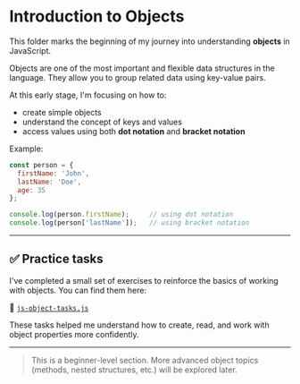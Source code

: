 # Introduction to Objects

This folder marks the beginning of my journey into understanding **objects** in JavaScript.

Objects are one of the most important and flexible data structures in the language. They allow you to group related data using key-value pairs.

At this early stage, I'm focusing on how to:
- create simple objects
- understand the concept of keys and values
- access values using both **dot notation** and **bracket notation**

Example:

```javascript
const person = {
  firstName: 'John',
  lastName: 'Doe',
  age: 35
};

console.log(person.firstName);     // using dot notation
console.log(person['lastName']);   // using bracket notation
```

---

## ✅ Practice tasks

I've completed a small set of exercises to reinforce the basics of working with objects. You can find them here:

📄 [`js-object-tasks.js`](./js-object-tasks.js)

These tasks helped me understand how to create, read, and work with object properties more confidently.

---

> This is a beginner-level section. More advanced object topics (methods, nested structures, etc.) will be explored later.

